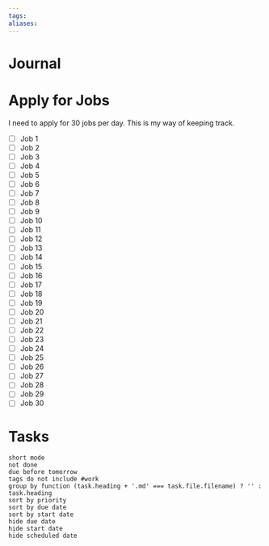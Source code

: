 ```yaml
---
tags: 
aliases:
---
```

# Journal

# Apply for Jobs
I need to apply for 30 jobs per day. This is my way of keeping track.
- [ ] Job 1
- [ ] Job 2
- [ ] Job 3
- [ ] Job 4
- [ ] Job 5
- [ ] Job 6
- [ ] Job 7
- [ ] Job 8
- [ ] Job 9
- [ ] Job 10
- [ ] Job 11
- [ ] Job 12
- [ ] Job 13
- [ ] Job 14
- [ ] Job 15
- [ ] Job 16
- [ ] Job 17
- [ ] Job 18
- [ ] Job 19
- [ ] Job 20
- [ ] Job 21
- [ ] Job 22
- [ ] Job 23
- [ ] Job 24
- [ ] Job 25
- [ ] Job 26
- [ ] Job 27
- [ ] Job 28
- [ ] Job 29
- [ ] Job 30

# Tasks
```tasks
short mode
not done
due before tomorrow
tags do not include #work 
group by function (task.heading + '.md' === task.file.filename) ? '' : task.heading
sort by priority
sort by due date
sort by start date
hide due date
hide start date
hide scheduled date
```